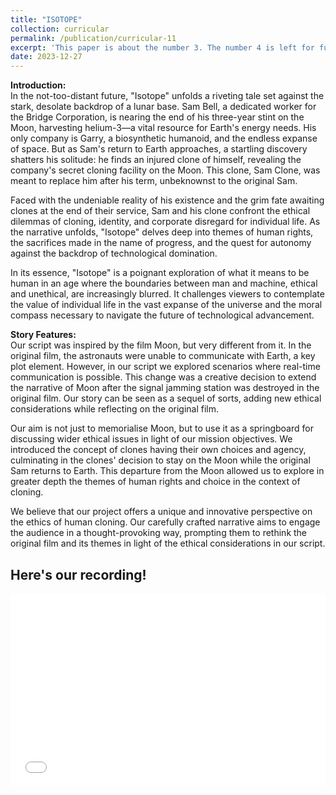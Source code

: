 ```yaml
---
title: "ISOTOPE"
collection: curricular
permalink: /publication/curricular-11
excerpt: 'This paper is about the number 3. The number 4 is left for future work.'
date: 2023-12-27
---
```


**Introduction:**  
In the not-too-distant future, "Isotope" unfolds a riveting tale set against the stark, desolate backdrop of a lunar base. Sam Bell, a dedicated worker for the Bridge Corporation, is nearing the end of his three-year stint on the Moon, harvesting helium-3—a vital resource for Earth's energy needs. His only company is Garry, a biosynthetic humanoid, and the endless expanse of space. But as Sam's return to Earth approaches, a startling discovery shatters his solitude: he finds an injured clone of himself, revealing the company's secret cloning facility on the Moon. This clone, Sam Clone, was meant to replace him after his term, unbeknownst to the original Sam.

Faced with the undeniable reality of his existence and the grim fate awaiting clones at the end of their service, Sam and his clone confront the ethical dilemmas of cloning, identity, and corporate disregard for individual life. As the narrative unfolds, "Isotope" delves deep into themes of human rights, the sacrifices made in the name of progress, and the quest for autonomy against the backdrop of technological domination.

In its essence, "Isotope" is a poignant exploration of what it means to be human in an age where the boundaries between man and machine, ethical and unethical, are increasingly blurred. It challenges viewers to contemplate the value of individual life in the vast expanse of the universe and the moral compass necessary to navigate the future of technological advancement.


**Story Features:**  
Our script was inspired by the film Moon, but very different from it. In the original film, the astronauts were unable to communicate with Earth, a key plot element. However, in our script we explored scenarios where real-time communication is possible. This change was a creative decision to extend the narrative of Moon after the signal jamming station was destroyed in the original film. Our story can be seen as a sequel of sorts, adding new ethical considerations while reflecting on the original film.

Our aim is not just to memorialise Moon, but to use it as a springboard for discussing wider ethical issues in light of our mission objectives. We introduced the concept of clones having their own choices and agency, culminating in the clones' decision to stay on the Moon while the original Sam returns to Earth. This departure from the Moon allowed us to explore in greater depth the themes of human rights and choice in the context of cloning.

We believe that our project offers a unique and innovative perspective on the ethics of human cloning. Our carefully crafted narrative aims to engage the audience in a thought-provoking way, prompting them to rethink the original film and its themes in light of the ethical considerations in our script.


Here's our recording!
---

<div style="position: relative; padding-bottom: 56.25%; padding-top: 25px; height: 0;">
  <iframe src="//player.bilibili.com/player.html?isOutside=true&aid=1102527997&bvid=BV1fA4m1A72M&cid=1493550653&p=1" style="position: absolute; top: 0; left: 0; width: 100%; height: 100%;" frameborder="0" allowfullscreen></iframe>
</div>
